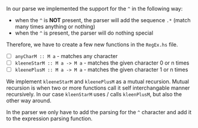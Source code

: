 In our parse we implemented the support for the `^` in the following way:

- when the `^` is **NOT** present, the parser will add the sequence `.*` (match many times anything or nothing)
- when the `^` is present, the parser will do nothing special

Therefore, we have to create a few new functions in the `RegEx.hs` file.

* [ ] `anyCharM :: M a` - matches any character
* [ ] `kleeneStarM :: M a -> M a` - matches the given character 0 or n times
* [ ] `kleenePlusM :: M a -> M a` - matches the given character 1 or n times

We implement `kleeneStarM` and `kleenePlusM` as a mutual recursion.
Mutual recursion is when two or more functions call it self interchangable manner recursively.
In our case `kleenStarM` uses / calls `kleenPlusM`, but also the other way around.

In the parser we only have to add the parsing for the `^` character and add it to the expression parsing function.
